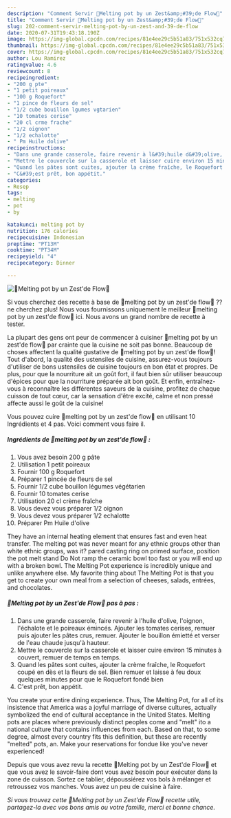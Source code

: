 ```yaml
---
description: "Comment Servir 🔸Melting pot by un Zest&amp;#39;de Flow🔸"
title: "Comment Servir 🔸Melting pot by un Zest&amp;#39;de Flow🔸"
slug: 202-comment-servir-melting-pot-by-un-zest-and-39-de-flow
date: 2020-07-31T19:43:18.190Z
image: https://img-global.cpcdn.com/recipes/81e4ee29c5b51a83/751x532cq70/🔸melting-pot-by-un-zestde-flow🔸-photo-principale-de-la-recette.jpg
thumbnail: https://img-global.cpcdn.com/recipes/81e4ee29c5b51a83/751x532cq70/🔸melting-pot-by-un-zestde-flow🔸-photo-principale-de-la-recette.jpg
cover: https://img-global.cpcdn.com/recipes/81e4ee29c5b51a83/751x532cq70/🔸melting-pot-by-un-zestde-flow🔸-photo-principale-de-la-recette.jpg
author: Lou Ramirez
ratingvalue: 4.6
reviewcount: 8
recipeingredient:
- "200 g pte"
- "1 petit poireaux"
- "100 g Roquefort"
- "1 pince de fleurs de sel"
- "1/2 cube bouillon lgumes vgtarien"
- "10 tomates cerise"
- "20 cl crme frache"
- "1/2 oignon"
- "1/2 echalotte"
- " Pm Huile dolive"
recipeinstructions:
- "Dans une grande casserole, faire revenir à l&#39;huile d&#39;olive, l&#39;oignon, l&#39;échalote et le poireaux émincés. Ajouter les tomates cerises, remuer puis ajouter les pâtes crus, remuer. Ajouter le bouillon émietté et verser de l&#39;eau chaude jusqu&#39;à hauteur."
- "Mettre le couvercle sur la casserole et laisser cuire environ 15 minutes à couvert, remuer de temps en temps."
- "Quand les pâtes sont cuites, ajouter la crème fraîche, le Roquefort coupé en dès et la fleurs de sel. Bien remuer et laisse à feu doux quelques minutes pour que le Roquefort fondé bien"
- "C&#39;est prêt, bon appétit."
categories:
- Resep
tags:
- melting
- pot
- by

katakunci: melting pot by 
nutrition: 176 calories
recipecuisine: Indonesian
preptime: "PT13M"
cooktime: "PT34M"
recipeyield: "4"
recipecategory: Dinner

---
```



![🔸Melting pot by un Zest&#39;de Flow🔸](https://img-global.cpcdn.com/recipes/81e4ee29c5b51a83/751x532cq70/🔸melting-pot-by-un-zestde-flow🔸-photo-principale-de-la-recette.jpg)

Si vous cherchez des recette à base de 🔸melting pot by un zest&#39;de flow🔸 ?? ne cherchez plus! Nous vous fournissons uniquement le meilleur 🔸melting pot by un zest&#39;de flow🔸 ici. Nous avons un grand nombre de recette à tester.

La plupart des gens ont peur de commencer à cuisiner 🔸melting pot by un zest&#39;de flow🔸 par crainte que la cuisine ne soit pas bonne. Beaucoup de choses affectent la qualité gustative de 🔸melting pot by un zest&#39;de flow🔸! Tout d'abord, la qualité des ustensiles de cuisine, assurez-vous toujours d'utiliser de bons ustensiles de cuisine toujours en bon état et propres. De plus, pour que la nourriture ait un goût fort, il faut bien sûr utiliser beaucoup d'épices pour que la nourriture préparée ait bon goût. Et enfin, entraînez-vous à reconnaître les différentes saveurs de la cuisine, profitez de chaque cuisson de tout cœur, car la sensation d'être excité, calme et non pressé affecte aussi le goût de la cuisine!

<!--inarticleads1-->

Vous pouvez cuire 🔸melting pot by un zest&#39;de flow🔸 en utilisant 10 Ingrédients et 4 pas. Voici comment vous faire il.

##### Ingrédients de 🔸melting pot by un zest&#39;de flow🔸 :

1. Vous avez besoin 200 g pâte
1. Utilisation 1 petit poireaux
1. Fournir 100 g Roquefort
1. Préparer 1 pincée de fleurs de sel
1. Fournir 1/2 cube bouillon légumes végétarien
1. Fournir 10 tomates cerise
1. Utilisation 20 cl crème fraîche
1. Vous devez vous préparer 1/2 oignon
1. Vous devez vous préparer 1/2 echalotte
1. Préparer  Pm Huile d&#39;olive


They have an internal heating element that ensures fast and even heat transfer. The melting pot was never meant for any ethnic groups other than white ethnic groups, was it? pared casting ring on primed surface, position the pot melt stand Do Not ramp the ceramic bowl too fast or you will end up with a broken bowl. The Melting Pot experience is incredibly unique and unlike anywhere else. My favorite thing about The Melting Pot is that you get to create your own meal from a selection of cheeses, salads, entrées, and chocolates. 

<!--inarticleads2-->

##### 🔸Melting pot by un Zest&#39;de Flow🔸 pas à pas :

1. Dans une grande casserole, faire revenir à l&#39;huile d&#39;olive, l&#39;oignon, l&#39;échalote et le poireaux émincés. Ajouter les tomates cerises, remuer puis ajouter les pâtes crus, remuer. Ajouter le bouillon émietté et verser de l&#39;eau chaude jusqu&#39;à hauteur.
1. Mettre le couvercle sur la casserole et laisser cuire environ 15 minutes à couvert, remuer de temps en temps.
1. Quand les pâtes sont cuites, ajouter la crème fraîche, le Roquefort coupé en dès et la fleurs de sel. Bien remuer et laisse à feu doux quelques minutes pour que le Roquefort fondé bien
1. C&#39;est prêt, bon appétit.


You create your entire dining experience. Thus, The Melting Pot, for all of its insistence that America was a joyful marriage of diverse cultures, actually symbolized the end of cultural acceptance in the United States. Melting pots are places where previously distinct peoples come and &#34;melt&#34; ito a national culture that contains influences from each. Based on that, to some degree, almost every country fits this definition, but these are recently &#34;melted&#34; pots, an. Make your reservations for fondue like you&#39;ve never experienced! 

<!--inarticleads1-->

<p>
Depuis que vous avez revu la recette 🔸Melting pot by un Zest&#39;de Flow🔸 et que vous avez le savoir-faire dont vous avez besoin pour exécuter dans la zone de cuisson. Sortez ce tablier, dépoussiérez vos bols à mélanger et retroussez vos manches. Vous avez un peu de cuisine à faire.
</p>

<p>
<i>Si vous trouvez cette 🔸Melting pot by un Zest&#39;de Flow🔸 recette utile, partagez-la avec vos bons amis ou votre famille, merci et bonne chance.</i>
</p>
